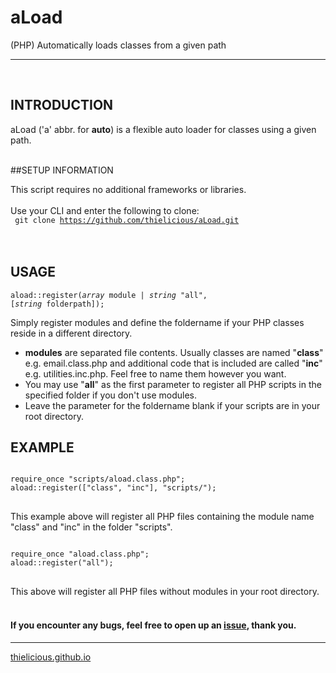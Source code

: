 # aLoad

(PHP) Automatically loads classes from a given path

---
<br>

## INTRODUCTION

aLoad ('a' abbr. for **auto**) is a flexible auto loader for classes using a given path. 
<br>
<br>


##SETUP INFORMATION

This script requires no additional frameworks or libraries.
<br>
<br>
Use your CLI and enter the following to clone:<br>
<code>
git clone https://github.com/thielicious/aLoad.git
</code>
<br>
<br>


## USAGE

<code>aload::register(<em>array</em> module | <em>string</em> "all", [<em>string</em> folderpath]);</code>

Simply register modules and define the foldername if your PHP classes reside in a different directory. 
- **modules** are separated file contents. Usually classes are named "**class**" e.g. email.class.php and additional code that is included are called "**inc**" e.g. utilities.inc.php. Feel free to name them however you want. 
- You may use "**all**" as the first parameter to register all PHP scripts in the specified folder if you don't use modules.
- Leave the parameter for the foldername blank if your scripts are in your root directory.

## EXAMPLE
<pre>
<code>
require_once "scripts/aload.class.php";
aload::register(["class", "inc"], "scripts/");
</code>
</pre>
This example above will register all PHP files containing the module name "class" and "inc" in the folder "scripts".<br>
<pre>
<code>
require_once "aload.class.php";
aload::register("all");
</code>
</pre>
This above will register all PHP files without modules in your root directory.
<br>
<br>


#### If you encounter any bugs, feel free to open up an [issue](https://github.com/thielicious/aLoad/issues), thank you.<br>
---
[thielicious.github.io](http://thielicious.github.io)
